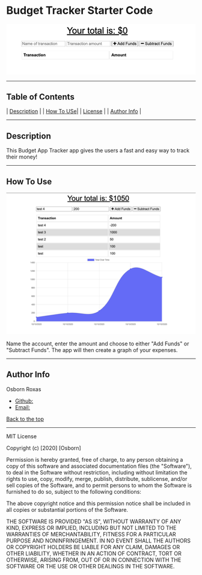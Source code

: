 # Budget Tracker Starter Code
![ReadMe Image](https://github.com/osbornroxas02/budget-tracker-pwa/blob/main/budget-main.png)
 
---

## Table of Contents 

| [Description](#description) |
| [How To USe](#how-to-use)|
| [License](#license) |
| [Author Info](#author-info) |


---

## Description 

This Budget App Tracker app gives the users a fast and easy way to track their money!

---

## How To Use

![ReadMe Image](https://github.com/osbornroxas02/budget-tracker-pwa/blob/main/budget.example.png)

Name the account, enter the amount and choose to either "Add Funds" or "Subtract Funds". The app will then create a graph of your expenses.


---


## Author Info

Osborn Roxas

- [Github:](https://github.com/osbornroxas02)
- [Email:](https://OSBORNROXAS02@GMAIL.COM)


[Back to the top](#table-of-contents)

---

MIT License

Copyright (c) [2020] [Osborn]

Permission is hereby granted, free of charge, to any person obtaining a copy
of this software and associated documentation files (the "Software"), to deal
in the Software without restriction, including without limitation the rights
to use, copy, modify, merge, publish, distribute, sublicense, and/or sell
copies of the Software, and to permit persons to whom the Software is
furnished to do so, subject to the following conditions:

The above copyright notice and this permission notice shall be included in all
copies or substantial portions of the Software.

THE SOFTWARE IS PROVIDED "AS IS", WITHOUT WARRANTY OF ANY KIND, EXPRESS OR
IMPLIED, INCLUDING BUT NOT LIMITED TO THE WARRANTIES OF MERCHANTABILITY,
FITNESS FOR A PARTICULAR PURPOSE AND NONINFRINGEMENT. IN NO EVENT SHALL THE
AUTHORS OR COPYRIGHT HOLDERS BE LIABLE FOR ANY CLAIM, DAMAGES OR OTHER
LIABILITY, WHETHER IN AN ACTION OF CONTRACT, TORT OR OTHERWISE, ARISING FROM,
OUT OF OR IN CONNECTION WITH THE SOFTWARE OR THE USE OR OTHER DEALINGS IN THE
SOFTWARE.

